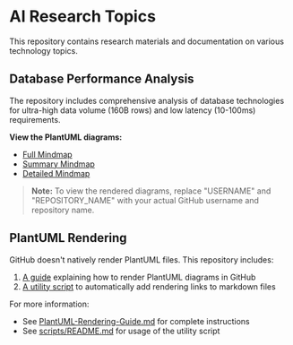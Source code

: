# AI Research Topics

This repository contains research materials and documentation on various technology topics.

## Database Performance Analysis

The repository includes comprehensive analysis of database technologies for ultra-high data volume (160B rows) and low latency (10-100ms) requirements.

**View the PlantUML diagrams:**

- [Full Mindmap](https://www.plantuml.com/plantuml/proxy?cache=no&src=https://raw.githubusercontent.com/USERNAME/REPOSITORY_NAME/main/topics/DB_Performance_MindMap.puml)
- [Summary Mindmap](https://www.plantuml.com/plantuml/proxy?cache=no&src=https://raw.githubusercontent.com/USERNAME/REPOSITORY_NAME/main/topics/db_performance_mindmap_summary.puml)
- [Detailed Mindmap](https://www.plantuml.com/plantuml/proxy?cache=no&src=https://raw.githubusercontent.com/USERNAME/REPOSITORY_NAME/main/topics/db_performance_mindmap_details.puml)

> **Note:** To view the rendered diagrams, replace "USERNAME" and "REPOSITORY_NAME" with your actual GitHub username and repository name.

## PlantUML Rendering

GitHub doesn't natively render PlantUML files. This repository includes:

1. [A guide](topics/PlantUML-Rendering-Guide.md) explaining how to render PlantUML diagrams in GitHub
2. [A utility script](scripts/add_plantuml_rendering.py) to automatically add rendering links to markdown files

For more information:
- See [PlantUML-Rendering-Guide.md](topics/PlantUML-Rendering-Guide.md) for complete instructions
- See [scripts/README.md](scripts/README.md) for usage of the utility script 